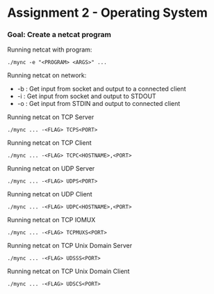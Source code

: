# Assignment 2 - Operating System
### Goal: Create a netcat program

Running netcat with program:

`./mync -e "<PROGRAM> <ARGS>" ...`

Running netcat on network:
* -b : Get input from socket and output to a connected client
* -i : Get input from socket and output to STDOUT
* -o : Get input from STDIN and output to connected client

Running netcat on TCP Server

`./mync ... -<FLAG> TCPS<PORT>`

Running netcat on TCP Client

`./mync ... -<FLAG> TCPC<HOSTNAME>,<PORT>`

Running netcat on UDP Server

`./mync ... -<FLAG> UDPS<PORT>`

Running netcat on UDP Client

`./mync ... -<FLAG> UDPC<HOSTNAME>,<PORT>`

Running netcat on TCP IOMUX

`./mync ... -<FLAG> TCPMUXS<PORT>`

Running netcat on TCP Unix Domain Server

`./mync ... -<FLAG> UDSSS<PORT>`

Running netcat on TCP Unix Domain Client

`./mync ... -<FLAG> UDSCS<PORT>`




